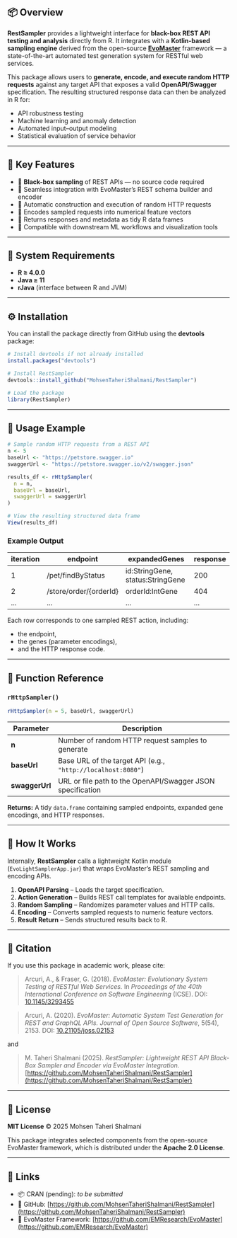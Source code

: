 ## 📦 Overview

**RestSampler** provides a lightweight interface for **black-box REST API testing and analysis** directly from R.
It integrates with a **Kotlin-based sampling engine** derived from the open-source [**EvoMaster**](https://github.com/EMResearch/EvoMaster) framework — a state-of-the-art automated test generation system for RESTful web services.

This package allows users to **generate, encode, and execute random HTTP requests** against any target API that exposes a valid **OpenAPI/Swagger** specification.
The resulting structured response data can then be analyzed in R for:

* API robustness testing
* Machine learning and anomaly detection
* Automated input–output modeling
* Statistical evaluation of service behavior

---

## 🧠 Key Features

* 🔹 **Black-box sampling** of REST APIs — no source code required
* 🔹 Seamless integration with EvoMaster’s REST schema builder and encoder
* 🔹 Automatic construction and execution of random HTTP requests
* 🔹 Encodes sampled requests into numerical feature vectors
* 🔹 Returns responses and metadata as tidy R data frames
* 🔹 Compatible with downstream ML workflows and visualization tools

---

## 🧰 System Requirements

* **R ≥ 4.0.0**
* **Java ≥ 11**
* **rJava** (interface between R and JVM)

---

## ⚙️ Installation

You can install the package directly from GitHub using the **devtools** package:

```r
# Install devtools if not already installed
install.packages("devtools")

# Install RestSampler
devtools::install_github("MohsenTaheriShalmani/RestSampler")

# Load the package
library(RestSampler)
```

---

## 🚀 Usage Example

```r
# Sample random HTTP requests from a REST API
n <- 5
baseUrl <- "https://petstore.swagger.io"
swaggerUrl <- "https://petstore.swagger.io/v2/swagger.json"

results_df <- rHttpSampler(
  n = n,
  baseUrl = baseUrl,
  swaggerUrl = swaggerUrl
)

# View the resulting structured data frame
View(results_df)
```

### Example Output

| iteration | endpoint               | expandedGenes                    | response |
| --------- | ---------------------- | -------------------------------- | -------- |
| 1         | /pet/findByStatus      | id:StringGene, status:StringGene | 200      |
| 2         | /store/order/{orderId} | orderId:IntGene                  | 404      |
| ...       | ...                    | ...                              | ...      |

Each row corresponds to one sampled REST action, including:

* the endpoint,
* the genes (parameter encodings),
* and the HTTP response code.

---

## 🧩 Function Reference

### `rHttpSampler()`

```r
rHttpSampler(n = 5, baseUrl, swaggerUrl)
```

| Parameter      | Description                                                  |
| -------------- | ------------------------------------------------------------ |
| **n**          | Number of random HTTP request samples to generate            |
| **baseUrl**    | Base URL of the target API (e.g., `"http://localhost:8080"`) |
| **swaggerUrl** | URL or file path to the OpenAPI/Swagger JSON specification   |

**Returns:**
A tidy `data.frame` containing sampled endpoints, expanded gene encodings, and HTTP responses.

---

## 🧬 How It Works

Internally, **RestSampler** calls a lightweight Kotlin module (`EvoLightSamplerApp.jar`) that wraps EvoMaster’s REST sampling and encoding APIs.

1. **OpenAPI Parsing** – Loads the target specification.
2. **Action Generation** – Builds REST call templates for available endpoints.
3. **Random Sampling** – Randomizes parameter values and HTTP calls.
4. **Encoding** – Converts sampled requests to numeric feature vectors.
5. **Result Return** – Sends structured results back to R.

---

## 📖 Citation

If you use this package in academic work, please cite:

> Arcuri, A., & Fraser, G. (2018). *EvoMaster: Evolutionary System Testing of RESTful Web Services.*
> In *Proceedings of the 40th International Conference on Software Engineering* (ICSE).
> DOI: [10.1145/3293455](https://doi.org/10.1145/3293455)

> Arcuri, A. (2020). *EvoMaster: Automatic System Test Generation for REST and GraphQL APIs.*
> *Journal of Open Source Software*, 5(54), 2153.
> DOI: [10.21105/joss.02153](https://doi.org/10.21105/joss.02153)

and

> M. Taheri Shalmani (2025). *RestSampler: Lightweight REST API Black-Box Sampler and Encoder via EvoMaster Integration.*
> [https://github.com/MohsenTaheriShalmani/RestSampler](https://github.com/MohsenTaheriShalmani/RestSampler)

---

## 📜 License

**MIT License** © 2025 Mohsen Taheri Shalmani

This package integrates selected components from the open-source EvoMaster framework, which is distributed under the **Apache 2.0 License**.

---

## 🔗 Links

* 📦 CRAN (pending): *to be submitted*
* 🧰 GitHub: [https://github.com/MohsenTaheriShalmani/RestSampler](https://github.com/MohsenTaheriShalmani/RestSampler)
* 🧪 EvoMaster Framework: [https://github.com/EMResearch/EvoMaster](https://github.com/EMResearch/EvoMaster)


